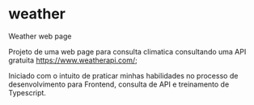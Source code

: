 # weather
Weather web page

Projeto de uma web page para consulta climatica consultando uma API gratuita https://www.weatherapi.com/;

Iniciado com o intuito de praticar minhas habilidades no processo de desenvolvimento para Frontend, consulta de API
e treinamento de Typescript.
